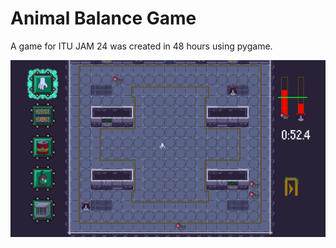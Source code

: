 # Animal Balance Game

A game for ITU JAM 24 was created in 48 hours using pygame.

![alt text](https://github.com/bunyaminAkcay/AnimalBalanceGame/blob/master/images/screenshot.png?raw=true)